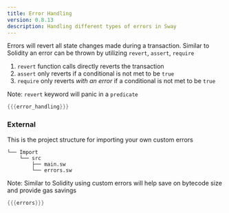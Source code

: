 ```yaml
---
title: Error Handling
version: 0.8.13
description: Handling different types of errors in Sway
---
```


Errors will revert all state changes made during a transaction. Similar to Solidity an error can be thrown by utilizing `revert`, `assert`, `require`

1. `revert` function calls directly reverts the transaction
2. `assert` only reverts if a conditional is not met to be `true`
3. `require` only reverts _with an error_ if a conditional is not met to be `true`

Note: `revert` keyword will panic in a `predicate`

```rust
{{{error_handling}}}
```

### External

This is the project structure for importing your own custom errors

```
└── Import
    └── src
        ├── main.sw
        └── errors.sw
```

Note: Similar to Solidity using custom errors will help save on bytecode size and provide gas savings

```rust
{{{errors}}}
```
